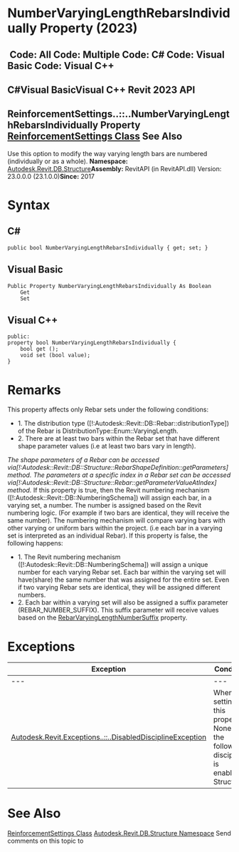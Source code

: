 # NumberVaryingLengthRebarsIndividually Property (2023)

﻿
 Code: All Code: Multiple Code: C# Code: Visual Basic Code: Visual C++   
---  
C#Visual BasicVisual C++
Revit 2023 API  
---  
ReinforcementSettings..::..NumberVaryingLengthRebarsIndividually Property   
[ReinforcementSettings Class](ca904bb8-c5f4-26bb-6220-9f8d5d1ebd1f.md "ReinforcementSettings Class") See Also  
---  
Use this option to modify the way varying length bars are numbered (individually or as a whole). 
**Namespace:** [Autodesk.Revit.DB.Structure](d586b341-f687-9d90-e96d-255806b7d4fc.md "Autodesk.Revit.DB.Structure Namespace")**Assembly:** RevitAPI (in RevitAPI.dll) Version: 23.0.0.0 (23.1.0.0)**Since:** 2017 
# Syntax
C#  
---  
```text
public bool NumberVaryingLengthRebarsIndividually { get; set; }
```
  
Visual Basic  
---  
```text
Public Property NumberVaryingLengthRebarsIndividually As Boolean
	Get
	Set
```
  
Visual C++  
---  
```text
public:
property bool NumberVaryingLengthRebarsIndividually {
	bool get ();
	void set (bool value);
}
```
  
# Remarks
This property affects only Rebar sets under the following conditions: 
  * 1\. The distribution type ([!:Autodesk::Revit::DB::Rebar::distributionType]) of the Rebar is DistributionType::Enum::VaryingLength.
  * 2\. There are at least two bars within the Rebar set that have different shape parameter values (i.e at least two bars vary in length).

_The shape parameters of a Rebar can be accessed via[!:Autodesk::Revit::DB::Structure::RebarShapeDefinition::getParameters] method._
_The parameters at a specific index in a Rebar set can be accessed via[!:Autodesk::Revit::DB::Structure::Rebar::getParameterValueAtIndex] method._
If this property is true, then the Revit numbering mechanism ([!:Autodesk::Revit::DB::NumberingSchema]) will assign each bar, in a varying set, a number. The number is assigned based on the Revit numbering logic. (For example if two bars are identical, they will receive the same number). The numbering mechanism will compare varying bars with other varying or uniform bars within the project. (i.e each bar in a varying set is interpreted as an individual Rebar).
If this property is false, the following happens: 
  * 1\. The Revit numbering mechanism ([!:Autodesk::Revit::DB::NumberingSchema]) will assign a unique number for each varying Rebar set. Each bar within the varying set will have(share) the same number that was assigned for the entire set. Even if two varying Rebar sets are identical, they will be assigned different numbers.
  * 2\. Each bar within a varying set will also be assigned a suffix parameter (REBAR_NUMBER_SUFFIX). This suffix parameter will receive values based on the [RebarVaryingLengthNumberSuffix](4fbbb672-5f0c-fc86-3fce-2b1a16127fff.md "RebarVaryingLengthNumberSuffix Property") property.

# Exceptions
| Exception | Condition |
| --- | --- |
| --- | --- |
| [Autodesk.Revit.Exceptions..::..DisabledDisciplineException](3693dcdf-67fb-0128-3be8-cad150e9498e.md "DisabledDisciplineException Class") | When setting this property: None of the following disciplines is enabled: Structural. |

# See Also
[ReinforcementSettings Class](ca904bb8-c5f4-26bb-6220-9f8d5d1ebd1f.md "ReinforcementSettings Class")
[Autodesk.Revit.DB.Structure Namespace](d586b341-f687-9d90-e96d-255806b7d4fc.md "Autodesk.Revit.DB.Structure Namespace")
Send comments on this topic to 